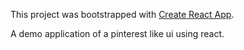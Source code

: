 This project was bootstrapped with [Create React App](https://github.com/facebookincubator/create-react-app).

A demo application of a pinterest like ui using react.
